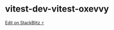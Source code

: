 # vitest-dev-vitest-oxevvy

[Edit on StackBlitz ⚡️](https://stackblitz.com/edit/vitest-dev-vitest-oxevvy)